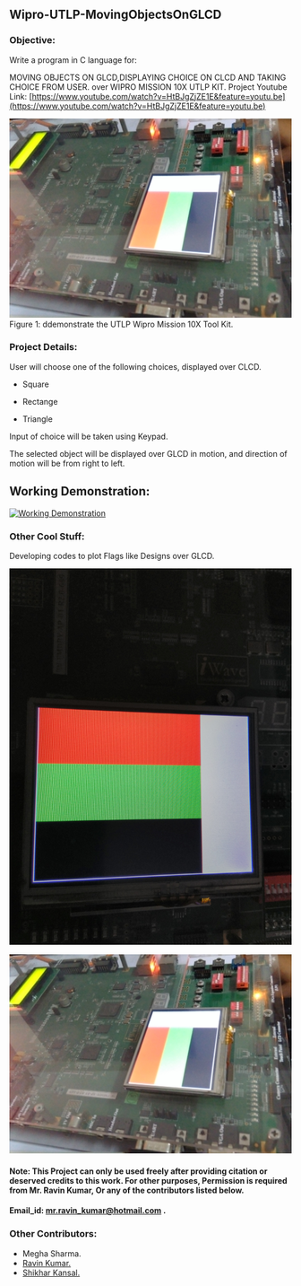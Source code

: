 ## Wipro-UTLP-MovingObjectsOnGLCD

### Objective:
Write a program in C language for:

MOVING OBJECTS ON GLCD,DISPLAYING CHOICE ON CLCD AND TAKING CHOICE FROM USER. over WIPRO MISSION 10X UTLP KIT.
Project Youtube Link: [https://www.youtube.com/watch?v=HtBJgZjZE1E&feature=youtu.be](https://www.youtube.com/watch?v=HtBJgZjZE1E&feature=youtu.be)

[![UTLP TOOLKIT](https://github.com/mr-ravin/Wipro-UTLP-MovingObjectsOnGLCD/blob/master/Colour_Control.jpg)](https://github.com/mr-ravin/Wipro-UTLP-MovingObjectsOnGLCD/blob/master/Colour_Control.jpg)
Figure 1: ddemonstrate the UTLP Wipro Mission 10X Tool Kit.

### Project Details:
User will choose one of the following choices, displayed over CLCD.

- Square

- Rectange

- Triangle

Input of choice will be taken using Keypad.

The selected object will be displayed over GLCD in motion, and direction of motion will be  from right to left.

## Working Demonstration:

[![Working Demonstration](https://github.com/mr-ravin/Wipro-UTLP-MovingObjectsOnGLCD/blob/master/motion.gif)](https://www.youtube.com/watch?v=HtBJgZjZE1E&feature=youtu.be)

### Other Cool Stuff:

Developing codes to plot Flags like Designs over GLCD.

[![Flag Design](https://github.com/mr-ravin/Wipro-UTLP-MovingObjectsOnGLCD/blob/master/Colour_Pattern.jpg)](https://github.com/mr-ravin/Wipro-UTLP-MovingObjectsOnGLCD/blob/master/Colour_Pattern.jpg)

[![Flag Design](https://github.com/mr-ravin/Wipro-UTLP-MovingObjectsOnGLCD/blob/master/Colour_Control.jpg)](https://github.com/mr-ravin/Wipro-UTLP-MovingObjectsOnGLCD/blob/master/Colour_Control.jpg)

#### Note: This Project can only be used freely after providing citation or deserved credits to this work. For other purposes, Permission is required from Mr. Ravin Kumar, Or any of the contributors listed below.
#### Email_id: mr.ravin_kumar@hotmail.com .

### Other Contributors:
- Megha Sharma.
- [Ravin Kumar.](https://www.linkedin.com/in/ravinkumar21/)
- [Shikhar Kansal.](https://www.linkedin.com/in/shikharkansal02/)
